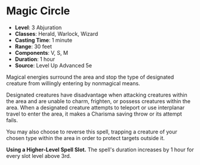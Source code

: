 # Magic Circle

- **Level**: 3 Abjuration
- **Classes**: Herald, Warlock, Wizard
- **Casting Time**: 1 minute
- **Range**: 30 feet
- **Components**: V, S, M
- **Duration**: 1 hour
- **Source**: Level Up Advanced 5e

Magical energies surround the area and stop the type of designated creature from willingly entering by nonmagical means.

Designated creatures have disadvantage when attacking creatures within the area and are unable to charm, frighten, or possess creatures within the area. When a designated creature attempts to teleport or use interplanar travel to enter the area, it makes a Charisma saving throw or its attempt fails.

You may also choose to reverse this spell, trapping a creature of your chosen type within the area in order to protect targets outside it.

**Using a Higher-Level Spell Slot.** The spell's duration increases by 1 hour for every slot level above 3rd.
